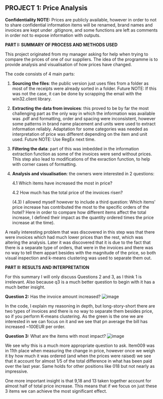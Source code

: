 ## PROJECT 1: Price Analysis

**Confidentiality NOTE:** Prices are publicly available, however in order to not to share confidential information items will be renamed, brand names and invoices are kept under .gitignore, and some functions are left as comments in order not to expose information with outputs. 


**PART I: SUMMARY OF PROCESS AND METHODS USED**

This project originated from my manager asking for help when trying to compare 
the prices of one of our suppliers. The idea of the programme is to provide analysis 
and visualisation of how prices have changed. 

The code consists of 4 main parts:

1. **Sourcing the files**: the public version just uses files from a folder as most of the receipts were already sorted in a folder.
Future NOTE: If this was not the case, it can be done by scrapping the email with the win32.client library.

2. **Extracting the data from invoices**: this proved to be by far the most challenging part as the only way in which the information was available was .pdf and formatting, order and spacing were inconsistent, however some patterns in brand name placement and units were used to extract information reliably. Adaptation for some categories was needed as interpretation of price was different depending on the item and unit used.
Future NOTE: Use RegEx next time.

3. **Filtering the data**: part of this was imbedded in the information extraction function as some of the invoices were send without prices. This step also lead to modifications of the exraction function, to help with corner cases of formatting.

4. **Analysis and visualisation**: the owners were interested in 2 questions:

   4.1 Which items have increased the most in price?

   4.2 How much has the total price of the invoices risen?

   (4.3) I allowed myself however to include a third question: Which items' price increase has contributed the most to the specific orders of the hotel? Here in order to compare how different items affect the total increase, I defined their impact as the quantity ordered times the price increase at the time). 

A really interesting problem that was discovered in this step was that there were 
invoices which had much lower prices than the rest, which was altering the analysis. Later it was discovered that it is due to the fact that there is a separate type of orders, that were in the invoices and there was no way to tell them appart besides with the magnitude of the price, so both visual inspection and k-means clustering was used to separate them out.


**PART II: RESULTS AND INTERPRETATION**

For this summary I will only discuss Questions 2 and 3, as I think 1 is irrelevant. Also because q3 is a much better question to begin with it has a much better insight.

**Question 2:** Has the invoice amount increased?
![image](https://github.com/SimeonDavchev/PROJECT-1-Price-comparison-HSN/assets/113254668/12a05fdd-898b-4a2c-bfba-ec47eba60409)

In the code, I explain my reasoning in depth, but long-story-short there are two types of invoices and there is no way to separate them besides price, so if you perform K-means clustering. As the green is the one we are interested in we can focus on it and we see that pn average the bill has increased ~100EUR per order.

**Question 3:** What are the items with most impact?
![image](https://github.com/SimeonDavchev/PROJECT-1-Price-comparison-HSN/assets/113254668/e9609a1a-6b17-408f-92e4-0485ca4bede6)

We see why this is a much more appropriate question to ask. Item009 was in 11th place when measuring the change in price, however once we weigh it by how much it was ordered (and when the prices were raised) we see that it account for almost 1/5 of the total difference in what has been paid over the last year. Same holds for other positions like 018 but not nearly as impressive. 

One more important insight is that 9,18 and 13 taken together account for almost half of total price increase. This means that if we focus on just these 3 items we can achieve the most significant effect.
